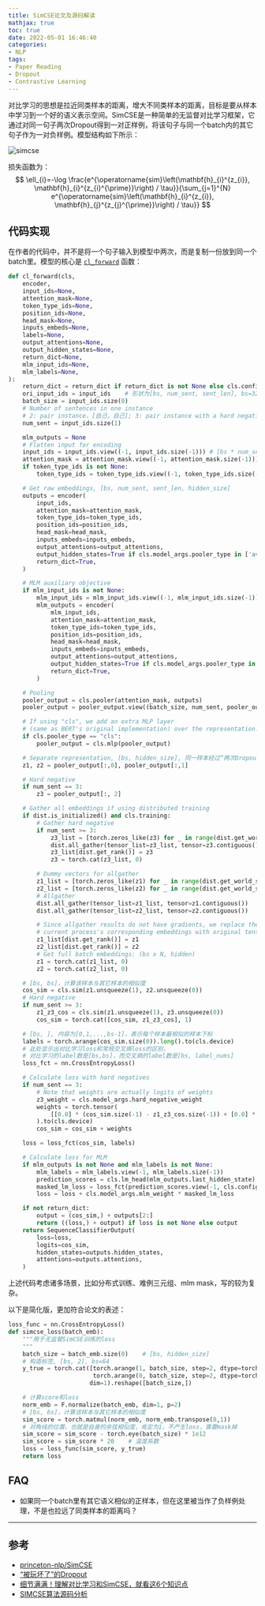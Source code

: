 ```yaml
---
title: SimCSE论文及源码解读
mathjax: true
toc: true
date: 2022-05-01 16:46:40
categories:
- NLP
tags:
- Paper Reading
- Dropout
- Contrastive Learning
---
```

对比学习的思想是拉近同类样本的距离，增大不同类样本的距离，目标是要从样本中学习到一个好的语义表示空间。SimCSE是一种简单的无监督对比学习框架，它通过对同一句子两次Dropout得到一对正样例，将该句子与同一个batch内的其它句子作为一对负样例。模型结构如下所示：

<!--more-->

![simcse](https://cdn.staticaly.com/gh/TransformersWsz/image_hosting@master/simcse.ldig50thwww.jpg)

损失函数为：
$$
\ell_{i}=-\log \frac{e^{\operatorname{sim}\left(\mathbf{h}_{i}^{z_{i}}, \mathbf{h}_{i}^{z_{i}^{\prime}}\right) / \tau}}{\sum_{j=1}^{N} e^{\operatorname{sim}\left(\mathbf{h}_{i}^{z_{i}}, \mathbf{h}_{j}^{z_{j}^{\prime}}\right) / \tau}}
$$

## 代码实现
在作者的代码中，并不是将一个句子输入到模型中两次，而是复制一份放到同一个batch里。模型的核心是 [`cl_forward`](https://github.com/princeton-nlp/SimCSE/blob/e3aa97b6d04c3d84f6bc46abb06c1bd056cab6d7/simcse/models.py#L97) 函数：

```python
def cl_forward(cls,
    encoder,
    input_ids=None,
    attention_mask=None,
    token_type_ids=None,
    position_ids=None,
    head_mask=None,
    inputs_embeds=None,
    labels=None,
    output_attentions=None,
    output_hidden_states=None,
    return_dict=None,
    mlm_input_ids=None,
    mlm_labels=None,
):
    return_dict = return_dict if return_dict is not None else cls.config.use_return_dict
    ori_input_ids = input_ids    # 形状为[bs, num_sent, sent_len], bs=32
    batch_size = input_ids.size(0)
    # Number of sentences in one instance
    # 2: pair instance，[自己，自己]; 3: pair instance with a hard negative，[自己，自己，难例]
    num_sent = input_ids.size(1)

    mlm_outputs = None
    # Flatten input for encoding
    input_ids = input_ids.view((-1, input_ids.size(-1))) # [bs * num_sent, sent_len]
    attention_mask = attention_mask.view((-1, attention_mask.size(-1))) # [bs * num_sent, sent_len]
    if token_type_ids is not None:
        token_type_ids = token_type_ids.view((-1, token_type_ids.size(-1))) # [bs * num_sent, sent_len]

    # Get raw embeddings, [bs, num_sent, sent_len, hidden_size]
    outputs = encoder(
        input_ids,
        attention_mask=attention_mask,
        token_type_ids=token_type_ids,
        position_ids=position_ids,
        head_mask=head_mask,
        inputs_embeds=inputs_embeds,
        output_attentions=output_attentions,
        output_hidden_states=True if cls.model_args.pooler_type in ['avg_top2', 'avg_first_last'] else False,
        return_dict=True,
    )

    # MLM auxiliary objective
    if mlm_input_ids is not None:
        mlm_input_ids = mlm_input_ids.view((-1, mlm_input_ids.size(-1)))
        mlm_outputs = encoder(
            mlm_input_ids,
            attention_mask=attention_mask,
            token_type_ids=token_type_ids,
            position_ids=position_ids,
            head_mask=head_mask,
            inputs_embeds=inputs_embeds,
            output_attentions=output_attentions,
            output_hidden_states=True if cls.model_args.pooler_type in ['avg_top2', 'avg_first_last'] else False,
            return_dict=True,
        )

    # Pooling
    pooler_output = cls.pooler(attention_mask, outputs)
    pooler_output = pooler_output.view((batch_size, num_sent, pooler_output.size(-1))) # (bs, num_sent, hidden_size)

    # If using "cls", we add an extra MLP layer
    # (same as BERT's original implementation) over the representation.
    if cls.pooler_type == "cls":
        pooler_output = cls.mlp(pooler_output)

    # Separate representation, [bs, hidden_size], 同一样本经过“两次Dropout”得到的两个句向量
    z1, z2 = pooler_output[:,0], pooler_output[:,1]

    # Hard negative
    if num_sent == 3:
        z3 = pooler_output[:, 2]

    # Gather all embeddings if using distributed training
    if dist.is_initialized() and cls.training:
        # Gather hard negative
        if num_sent >= 3:
            z3_list = [torch.zeros_like(z3) for _ in range(dist.get_world_size())]
            dist.all_gather(tensor_list=z3_list, tensor=z3.contiguous())
            z3_list[dist.get_rank()] = z3
            z3 = torch.cat(z3_list, 0)

        # Dummy vectors for allgather
        z1_list = [torch.zeros_like(z1) for _ in range(dist.get_world_size())]
        z2_list = [torch.zeros_like(z2) for _ in range(dist.get_world_size())]
        # Allgather
        dist.all_gather(tensor_list=z1_list, tensor=z1.contiguous())
        dist.all_gather(tensor_list=z2_list, tensor=z2.contiguous())

        # Since allgather results do not have gradients, we replace the
        # current process's corresponding embeddings with original tensors
        z1_list[dist.get_rank()] = z1
        z2_list[dist.get_rank()] = z2
        # Get full batch embeddings: (bs x N, hidden)
        z1 = torch.cat(z1_list, 0)
        z2 = torch.cat(z2_list, 0)

    # [bs, bs]，计算该样本与其它样本的相似度
    cos_sim = cls.sim(z1.unsqueeze(1), z2.unsqueeze(0))
    # Hard negative
    if num_sent >= 3:
        z1_z3_cos = cls.sim(z1.unsqueeze(1), z3.unsqueeze(0))
        cos_sim = torch.cat([cos_sim, z1_z3_cos], 1)

    # [bs, ], 内容为[0,1,...,bs-1]，表示每个样本最相似的样本下标
    labels = torch.arange(cos_sim.size(0)).long().to(cls.device)
    # 此处显示出对比学习loss和常规交叉熵loss的区别，
    # 对比学习的label数是[bs,bs]，而交叉熵的label数是[bs, label_nums]
    loss_fct = nn.CrossEntropyLoss()

    # Calculate loss with hard negatives
    if num_sent == 3:
        # Note that weights are actually logits of weights
        z3_weight = cls.model_args.hard_negative_weight
        weights = torch.tensor(
            [[0.0] * (cos_sim.size(-1) - z1_z3_cos.size(-1)) + [0.0] * i + [z3_weight] + [0.0] * (z1_z3_cos.size(-1) - i - 1) for i in range(z1_z3_cos.size(-1))]
        ).to(cls.device)
        cos_sim = cos_sim + weights

    loss = loss_fct(cos_sim, labels)

    # Calculate loss for MLM
    if mlm_outputs is not None and mlm_labels is not None:
        mlm_labels = mlm_labels.view(-1, mlm_labels.size(-1))
        prediction_scores = cls.lm_head(mlm_outputs.last_hidden_state)
        masked_lm_loss = loss_fct(prediction_scores.view(-1, cls.config.vocab_size), mlm_labels.view(-1))
        loss = loss + cls.model_args.mlm_weight * masked_lm_loss

    if not return_dict:
        output = (cos_sim,) + outputs[2:]
        return ((loss,) + output) if loss is not None else output
    return SequenceClassifierOutput(
        loss=loss,
        logits=cos_sim,
        hidden_states=outputs.hidden_states,
        attentions=outputs.attentions,
    )
```
上述代码考虑诸多场景，比如分布式训练、难例三元组、mlm mask，写的较为复杂。

以下是简化版，更加符合论文的表述：
```python
loss_func = nn.CrossEntropyLoss()
def simcse_loss(batch_emb):
    """用于无监督SimCSE训练的loss
    """
    batch_size = batch_emb.size(0)    # [bs, hidden_size]
    # 构造标签, [bs, 2], bs=64
    y_true = torch.cat([torch.arange(1, batch_size, step=2, dtype=torch.long).unsqueeze(1),
                        torch.arange(0, batch_size, step=2, dtype=torch.long).unsqueeze(1)],
                       dim=1).reshape([batch_size,])

    # 计算score和loss
    norm_emb = F.normalize(batch_emb, dim=1, p=2)
    # [bs, bs]，计算该样本与其它样本的相似度
    sim_score = torch.matmul(norm_emb, norm_emb.transpose(0,1))
    # 对角线的位置，也就是自身的余弦相似度，肯定为1，不产生loss，需要mask掉
    sim_score = sim_score - torch.eye(batch_size) * 1e12
    sim_score = sim_score * 20    # 温度系数
    loss = loss_func(sim_score, y_true)
    return loss
```

## FAQ
- 如果同一个batch里有其它语义相似的正样本，但在这里被当作了负样例处理，不是也拉远了同类样本的距离吗？

___

## 参考
- [princeton-nlp/SimCSE](https://github.com/princeton-nlp/SimCSE)
- [“被玩坏了”的Dropout](https://mp.weixin.qq.com/s/IDWih5h2rLNqr3g0s8Y9zQ)
- [细节满满！理解对比学习和SimCSE，就看这6个知识点](https://mp.weixin.qq.com/s/12UvfXnaB4NTy54wWIFZdQ)
- [SIMCSE算法源码分析](https://zhuanlan.zhihu.com/p/483453992)